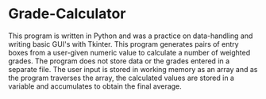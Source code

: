 # Grade-Calculator
This program is written in Python and was a practice on data-handling and writing basic GUI's with Tkinter. 
This program generates pairs of entry boxes from a user-given numeric value to calculate a number of weighted grades. The program does not store data or the grades entered in a separate file. The user input is stored in working memory as an array and as the program traverses the array, the calculated values are stored in a variable and accumulates to obtain the final average.


